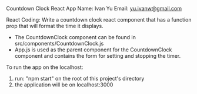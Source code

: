 Countdown Clock React App
Name: Ivan Yu
Email: yu.ivanw@gmail.com

React Coding: Write a countdown clock react component that has a function prop that will format the time it displays.

- The CountdownClock component can be found in src/components/CountdownClock.js
- App.js is used as the parent component for the CountdownClock component and contains
  the form for setting and stopping the timer.

To run the app on the localhost:
1. run: "npm start" on the root of this project's directory
2. the application will be on localhost:3000
